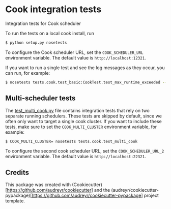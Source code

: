 # Cook integration tests


Integration tests for Cook scheduler

To run the tests on a local cook install, run

```bash
$ python setup.py nosetests
```

To configure the Cook scheduler URL, set the `COOK_SCHEDULER_URL` environment variable. The default value is `http://localhost:12321`.

If you want to run a single test and see the log messages as they occur, you can run, for example:

```bash
$ nosetests tests.cook.test_basic:CookTest.test_max_runtime_exceeded --nologcapture
```

## Multi-scheduler tests

The [test_multi_cook.py](tests/cook/test_multi_cook.py) file contains integration tests that rely on two separate running schedulers. These tests are skipped by default, since we often only want to target a single cook cluster. If you want to include these tests, make sure to set the `COOK_MULTI_CLUSTER` environment variable, for example:
 
 ```bash
 $ COOK_MULTI_CLUSTER= nosetests tests.cook.test_multi_cook
 ```

To configure the second cook scheduler URL, set the `COOK_SCHEDULER_URL_2` environment variable. The default value is `http://localhost:22321`.

## Credits

This package was created with (Cookiecutter)[https://github.com/audreyr/cookiecutter] and the (audreyr/cookiecutter-pypackage)[https://github.com/audreyr/cookiecutter-pypackage] project template.
